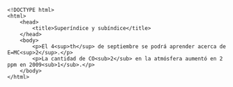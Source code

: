 <code>
&lt;!DOCTYPE html&gt;
&lt;html&gt;
    &lt;head&gt;
        &lt;title&gt;Superíndice y subíndice&lt;/title&gt;
    &lt;/head&gt;
    &lt;body&gt;
        &lt;p&gt;El 4&lt;sup&gt;th&lt;/sup&gt; de septiembre se podrá aprender acerca de E=MC&lt;sup&gt;2&lt;/sup&gt;.&lt;/p&gt;
        &lt;p&gt;La cantidad de CO&lt;sub&gt;2&lt;/sub&gt; en la atmósfera aumentó en 2 ppm en 2009&lt;sub&gt;1&lt;/sub&gt;.&lt;/p&gt;
    &lt;/body&gt;
&lt;/html&gt;
</code>